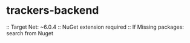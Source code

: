 # trackers-backend

:: Target Net: ~6.0.4
:: NuGet extension required
:: If Missing packages: search from Nuget
